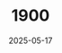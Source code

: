 ---
title: "1900"
date: "2025-05-17"
externalUrl: "http://blog.mlws1900.cn/"
summary: "1900的小宇宙"
showReadingTime: false
weight: 95
_build:
  render: "false"
  list: "local"
---